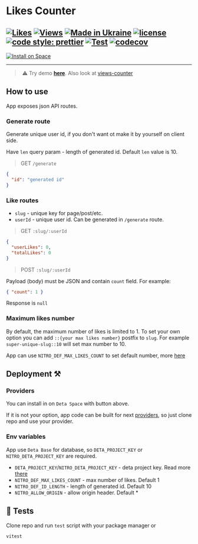 # Likes Counter

[![Likes](https://img.shields.io/badge/dynamic/json?url=https%3A%2F%2Flc.somespecial.one%2Fdemo-page%3A%3A10%2Fdemo-user-id&query=%24.totalLikes&label=%E2%9D%A4%EF%B8%8F)](https://lc.somespecial.one)
[![Views](https://vc.somespecial.one/likes-counter-repo/badge?label=++%F0%9F%91%80&color=red)](https://github.com/somespecialone/views-counter)
[![Made in Ukraine](https://img.shields.io/badge/made_in-ukraine-ffd700.svg?labelColor=0057b7)](https://stand-with-ukraine.pp.ua)
[![license](https://img.shields.io/github/license/somespecialone/likes-counter)](https://github.com/somespecialone/likes-counter/blob/master/LICENSE)
[![code style: prettier](https://img.shields.io/badge/code_style-prettier-ff69b4.svg?style=flat)](https://github.com/prettier/prettier)
[![Test](https://github.com/somespecialone/likes-counter/actions/workflows/test.yml/badge.svg)](https://github.com/somespecialone/likes-counter/actions/workflows/tests.yml)
[![codecov](https://codecov.io/gh/somespecialone/likes-counter/graph/badge.svg?token=4NXSdyL5wc)](https://codecov.io/gh/somespecialone/likes-counter)
---

[![Install on Space](https://deta.space/buttons/dark.svg)](https://deta.space/discovery/r/bu7crwzwrf43taf4)

---

> ️ ️⚠️ Try demo **[here](https://lc.somespecial.one)**. Also look at [views-counter](https://github.com/somespecialone/views-counter)

## How to use

App exposes json API routes.

### Generate route

Generate unique user id, if you don't want ot make it by yourself on client side.

Have `len` query param - length of generated id. Default `len` value is 10.

> GET `/generate`

```json
{
  "id": "generated id"
}
```

### Like routes

* `slug` - unique key for page/post/etc.
* `userId` - unique user id. Can be generated in `/generate` route.

> GET `:slug/:userId`

```json
{
  "userLikes": 0,
  "totalLikes": 0
}
```

> POST `:slug/:userId`

Payload (body) must be JSON and contain `count` field. For example:

```json
{ "count": 1 }
```

Response is `null`

### Maximum likes number

By default, the maximum number of likes is limited to 1.
To set your own option you can add `::{your max likes number}` postfix to `slug`.
For example `super-unique-slug::10` will set max number to 10.

App can use `NITRO_DEF_MAX_LIKES_COUNT` to set default number, more [here](#deployment-) 

## Deployment ⚒️

### Providers

You can install in on `Deta Space` with button above.

If it is not your option, app code can be built for next [providers](https://nitro.unjs.io/deploy),
so just clone repo and use your provider.

### Env variables

App use `Deta Base` for database, so `DETA_PROJECT_KEY` or `NITRO_DETA_PROJECT_KEY` are required.

* `DETA_PROJECT_KEY`/`NITRO_DETA_PROJECT_KEY` - deta project key. Read more [there](https://deta.space/docs/en/use/your-data/collections#data-keys)
* `NITRO_DEF_MAX_LIKES_COUNT` - max number of likes. Default 1 
* `NITRO_DEF_ID_LENGTH` - length of generated id. Default 10
* `NITRO_ALLOW_ORIGIN` - allow origin header. Default *

## 🧪 Tests

Clone repo and run `test` script with your package manager or 

```sh
vitest
```
